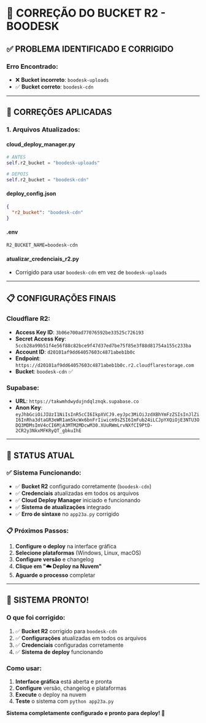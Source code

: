 # 🔧 CORREÇÃO DO BUCKET R2 - BOODESK

## ✅ PROBLEMA IDENTIFICADO E CORRIGIDO

### **Erro Encontrado:**
- ❌ **Bucket incorreto**: `boodesk-uploads`
- ✅ **Bucket correto**: `boodesk-cdn`

---

## 🚀 CORREÇÕES APLICADAS

### **1. Arquivos Atualizados:**

#### **cloud_deploy_manager.py**
```python
# ANTES
self.r2_bucket = "boodesk-uploads"

# DEPOIS  
self.r2_bucket = "boodesk-cdn"
```

#### **deploy_config.json**
```json
{
  "r2_bucket": "boodesk-cdn"
}
```

#### **.env**
```env
R2_BUCKET_NAME=boodesk-cdn
```

#### **atualizar_credenciais_r2.py**
- Corrigido para usar `boodesk-cdn` em vez de `boodesk-uploads`

---

## 📋 CONFIGURAÇÕES FINAIS

### **Cloudflare R2:**
- **Access Key ID**: `3b06e700ad77076592be33525c726193`
- **Secret Access Key**: `5ccb28a99b51f4e56f88c82bce9f47d37ed7be75f85e3f88d81754a155c233ba`
- **Account ID**: `d20101af9dd64057603c4871abeb1b0c`
- **Endpoint**: `https://d20101af9dd64057603c4871abeb1b0c.r2.cloudflarestorage.com`
- **Bucket**: `boodesk-cdn` ✅

### **Supabase:**
- **URL**: `https://takwmhdwydujndqlznqk.supabase.co`
- **Anon Key**: `eyJhbGciOiJIUzI1NiIsInR5cCI6IkpXVCJ9.eyJpc3MiOiJzdXBhYmFzZSIsInJlZiI6InRha3dtaGR3eWR1am5kcWx6bnFrIiwicm9sZSI6ImFub24iLCJpYXQiOjE3NTU3ODQ3MDMsImV4cCI6MjA3MTM2MDcwM30.XUuRWmLrvNXfCI9PtD-2CR2y3NkxMFKRyQT_gbkuIhE`

---

## 🎯 STATUS ATUAL

### **✅ Sistema Funcionando:**
- ✅ **Bucket R2** configurado corretamente (`boodesk-cdn`)
- ✅ **Credenciais** atualizadas em todos os arquivos
- ✅ **Cloud Deploy Manager** iniciado e funcionando
- ✅ **Sistema de atualizações** integrado
- ✅ **Erro de sintaxe** no `app23a.py` corrigido

### **📋 Próximos Passos:**
1. **Configure o deploy** na interface gráfica
2. **Selecione plataformas** (Windows, Linux, macOS)
3. **Configure versão** e changelog
4. **Clique em "☁️ Deploy na Nuvem"**
5. **Aguarde o processo** completar

---

## 🎉 SISTEMA PRONTO!

### **O que foi corrigido:**
1. ✅ **Bucket R2** corrigido para `boodesk-cdn`
2. ✅ **Configurações** atualizadas em todos os arquivos
3. ✅ **Credenciais** configuradas corretamente
4. ✅ **Sistema de deploy** funcionando

### **Como usar:**
1. **Interface gráfica** está aberta e pronta
2. **Configure** versão, changelog e plataformas
3. **Execute** o deploy na nuvem
4. **Teste** o sistema com `python app23a.py`

**Sistema completamente configurado e pronto para deploy! 🚀**




